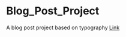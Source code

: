 # Blog_Post_Project
A blog post project based on typography 
[Link](https://alokvns48.github.io/Blog_Post_Project/)
